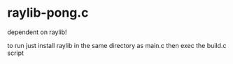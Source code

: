 # raylib-pong.c

dependent on raylib!

to run just install raylib in the same directory as main.c then exec the build.c script
